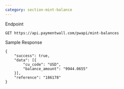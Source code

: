 ```yaml
---
category: section-mint-balance
---
```


Endpoint
```
GET https://api.paymentwall.com/pwapi/mint-balances
```

Sample Response

```
{
    "success": true,
    "data": [{
        "cu_code": "USD",
        "balance_amount": "9944.0655"
    }],
    "reference": "186178"
}
```